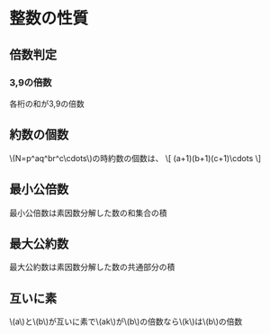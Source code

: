 # 整数の性質

## 倍数判定
### 3,9の倍数
各桁の和が3,9の倍数

## 約数の個数
\\(N=p^aq^br^c\cdots\\)の時約数の個数は、
\\[
(a+1)(b+1)(c+1)\cdots
\\]

## 最小公倍数
最小公倍数は素因数分解した数の和集合の積

## 最大公約数
最大公約数は素因数分解した数の共通部分の積

## 互いに素
\\(a\\)と\\(b\\)が互いに素で\\(ak\\)が\\(b\\)の倍数なら\\(k\\)は\\(b\\)の倍数